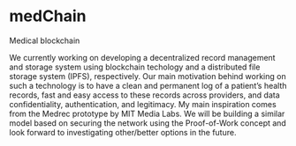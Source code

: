 # medChain

Medical blockchain

We currently working on developing a decentralized record management and storage system using blockchain techology and a distributed file storage system (IPFS), respectively. Our main motivation behind working on such a technology is to have a clean and permanent log of a patient’s health records, fast and easy access to these records across providers, and data confidentiality, authentication, and legitimacy. My main inspiration comes from the Medrec prototype by MIT Media Labs. We will be building a similar model based on securing the network using the Proof-of-Work concept and look forward to investigating other/better options in the future.
